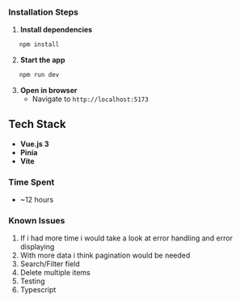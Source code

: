 ### Installation Steps

1. **Install dependencies**
```bash
   npm install
```

2. **Start the app**
```bash
   npm run dev
```

3. **Open in browser**
   - Navigate to `http://localhost:5173`

## Tech Stack
- **Vue.js 3**
- **Pinia**
- **Vite**

### Time Spent
- ~12 hours

### Known Issues
1. If i had more time i would take a look at error handling and error displaying
2. With more data i think pagination would be needed
3. Search/Filter field
4. Delete multiple items
5. Testing
6. Typescript